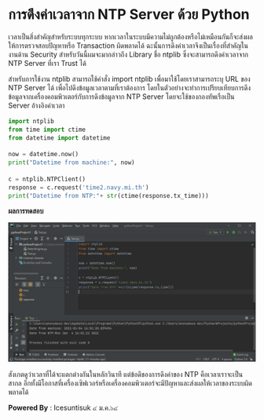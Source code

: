 # การดึงค่าเวลาจาก NTP Server ด้วย Python

เวลาเป็นสิ่งสำคัญสำหรับระบบทุกระบบ หากเวลาในระบบมีความไม่ถูกต้องหรือไม่เหมือนกันก็จะส่งผลให้การตรวจสอบปัญหาหรือ Transaction ผิดพลาดได้ ฉะนั้นการดึงค่าเวลาจึงเป็นเรื่องที่สำคัญในงานด้าน Security สำหรับวันนี้ผมจะมากล่าวถึง Library ชื่อ ntplib ซึ่งจะสามารถดึงค่าเวลาจาก NTP Server ที่เรา Trust ได้ 

สำหรับการใช้งาน ntplib สามารถใช้คำสั่ง import ntplib เพื่อมาใช้โดยเราสามารถระบุ URL ของ NTP Server ได้ เพื่อไปดึงข้อมูลเวลาตามที่เราต้องการ โดยในตัวอย่างจะทำการเปรียบเทียบการดึงข้อมูลจากเครื่องคอมพิวเตอร์กับการดึงข้อมูลจาก NTP Server โดยจะใช้ของกองทัพเรือเป็น Server อ้างอิงค่าเวลา

``` python
import ntplib
from time import ctime
from datetime import datetime

now = datetime.now()
print("Datetime from machine:", now)

c = ntplib.NTPClient()
response = c.request('time2.navy.mi.th')
print("Datetime from NTP:"+ str(ctime(response.tx_time)))
```
**ผลการทดสอบ**

![](/KB/img/ntp.png)

สังเกตดูว่าเวลาที่ได้จะแตกต่างกันในหลักวินาที แต่ข้อดึของการดึงค่าของ NTP คือเวลาเราจะเป็นสากล อีกทั้งมีโอกาสที่เครื่องเซิฟเวอร์หรือเครื่องคอมพิวเตอร์จะมีปัญหาและส่งผลให้เวลาของระบบผิดพลาดได้

**Powered By** : 
Icesuntisuk 
๔ ม.ค.๖๔